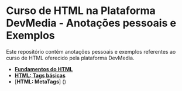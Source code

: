 # Curso de HTML na Plataforma DevMedia - Anotações pessoais e Exemplos

Este repositório contém anotações pessoais e exemplos referentes ao curso de HTML oferecido pela plataforma DevMedia.


  - [**Fundamentos do HTML**](https://github.com/RenatoLinard/html_DevMedia/blob/main/Fundamentos%20do%20html.md)
  - [**HTML: Tags básicas**](https://github.com/RenatoLinard/html_DevMedia/blob/main/HTML:%20Tags%20b%C3%A1sicas.md)
  - [**HTML: MetaTags**] ()
    
